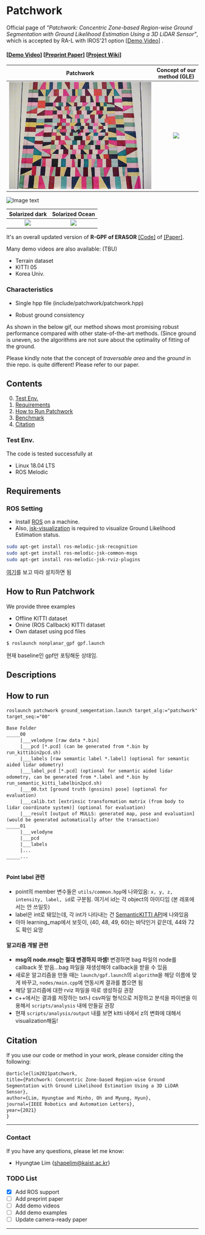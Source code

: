 # Patchwork

Official page of *"Patchwork: Concentric Zone-based Region-wise Ground Segmentation with Ground Likelihood Estimation Using a 3D LiDAR Sensor"*, which is accepted by RA-L with IROS'21 option [[Demo Video](https://www.youtube.com/watch?v=Nx27ZO8afm0)] .

#### [[Demo Video](https://www.youtube.com/watch?v=85bGD55e3-0&feature=youtu.be)] [[Preprint Paper](https://arxiv.org/abs/2102.03771)] [[Project Wiki](https://github.com/YuePanEdward/MULLS/wiki)]

Patchwork                  |  Concept of our method (GLE)
:-------------------------:|:-------------------------:
![](img/patchwork_concept.jpg) |  ![](img/patchwork.gif)


![Image text](img/patchwork.gif)


Solarized dark             |  Solarized Ocean
:-------------------------:|:-------------------------:
![](img/patchwork.gif)  |  ![](img/patchwork.gif)
It's an overall updated version of **R-GPF of ERASOR** [[Code]](https://github.com/LimHyungTae/ERASOR) of [[Paper]](https://arxiv.org/abs/2103.04316). 


Many demo videos are also available: (TBU)
* Terrain dataset
* KITTI 05
* Korea Univ.


### Characteristics

* Single hpp file (include/patchwork/patchwork.hpp)

* Robust ground consistency

As shown in the below gif, our method shows most promising robust performance compared with other state-of-the-art methods. (Since ground is uneven, so the algorithms are not sure about the optimality of fitting of the ground.

Please kindly note that the concept of *traversable area* and the *ground* in thie repo. is quite different! Please refer to our paper.


## Contents
0. [Test Env.](#Test-Env.)
0. [Requirements](#requirements)
0. [How to Run Patchwork](#How-to-Run-Patchwork)
0. [Benchmark](#benchmark)
0. [Citation](#citation)

### Test Env.

The code is tested successfully at
* Linux 18.04 LTS
* ROS Melodic

## Requirements

### ROS Setting
- Install [ROS](http://torch.ch/docs/getting-started.html) on a machine. 
- Also, [jsk-visualization](https://github.com/jsk-ros-pkg/jsk_visualization) is required to visualize Ground Likelihood Estimation status.

```bash
sudo apt-get install ros-melodic-jsk-recognition
sudo apt-get install ros-melodic-jsk-common-msgs
sudo apt-get install ros-melodic-jsk-rviz-plugins
```

[여기](https://limhyungtae.github.io/2020-09-05-ROS-jsk_visualization-%EC%84%A4%EC%B9%98%ED%95%98%EB%8A%94-%EB%B2%95/)를 보고 따라 설치하면 됨

## How to Run Patchwork

We provide three examples
* Offline KITTI dataset
* Onine (ROS Callback) KITTI dataset
* Own dataset using pcd files

```
$ roslaunch nonplanar_gpf gpf.launch
```

현재 baseline인 gpf만 포팅해둔 상태임.

## Descriptions

## How to run
```
roslaunch patchwork ground_semgentation.launch target_alg:="patchwork" target_seq:="00"
```


```
Base Folder
_____00
     |___velodyne [raw data *.bin]
     |___pcd [*.pcd] (can be generated from *.bin by run_kittibin2pcd.sh)
     |___labels [raw semantic label *.label] (optional for semantic aided lidar odometry) 
     |___label_pcd [*.pcd] (optional for semantic aided lidar odometry, can be generated from *.label and *.bin by run_semantic_kitti_labelbin2pcd.sh) 
     |___00.txt [ground truth (gnssins) pose] (optional for evaluation)
     |___calib.txt [extrinsic transformation matrix (from body to lidar coordinate system)] (optional for evaluation)
     |___result [output of MULLS: generated map, pose and evaluation] (would be generated automatically after the transaction) 
_____01
     |___velodyne
     |___pcd
     |___labels
     |...
_____...
   
```

#### Point label 관련
* point의 member 변수들은 `utils/common.hpp`에 나와있음: `x, y, z, intensity, label, id`로 구분됨. 여기서 id는 각 object의 아이디임 (본 레포에서는 안 쓰일듯)
* label은 int로 돼있는데, 각 int가 나타내는 건 [SemanticKITTI API](https://github.com/PRBonn/semantic-kitti-api/blob/master/config/semantic-kitti.yaml)에 나와있음
* 아마 learning_map에서 보듯이, (40, 48, 49, 60)는 바닥인거 같은데, 44와 72도 확인 요망

#### 알고리즘 개발 관련

* **msg의 node.msg는 절대 변경하지 마셈!** 변경하면 bag 파일의 node를 callback 못 받음...bag 파일을 재생성해야 callback을 받을 수 있음
* 새로운 알고리즘을 만들 때는 `launch/gpf.launch`의 `algorithm`을 해당 이름에 맞게 바꾸고, `nodes/main.cpp`에 연동시켜 결과를 뽑으면 됨
* 해당 알고리즘에 대한 rviz 파일을 따로 생성하길 권장
* c++에서는 결과를 저장하는 txt나 csv파일 형식으로 저장하고 분석을 파이썬을 이용해서 `scripts/analysis` 내에 만들길 권장
* 현재 `scripts/analysis/output` 내를 보면 kitti 내에서 z의 변화에 대해서 visualization해둠!

## Citation

If you use our code or method in your work, please consider citing the following:

	@article{lim2021patchwork,
    title={Patchwork: Concentric Zone-based Region-wise Ground Segmentation with Ground Likelihood Estimation Using a 3D LiDAR Sensor},
    author={Lim, Hyungtae and Minho, Oh and Myung, Hyun},
    journal={IEEE Robotics and Automation Letters},
    year={2021}
    }

---------

### Contact

If you have any questions, please let me know:

- Hyungtae Lim {[shapelim@kaist.ac.kr]()}


### TODO List

- [x] Add ROS support
- [ ] Add preprint paper
- [ ] Add demo videos
- [ ] Add demo examples
- [ ] Update camera-ready paper

-----


